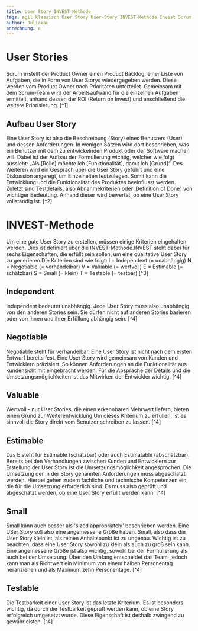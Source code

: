 ```yaml
---
title: User_Story_INVEST_Methode
tags: agil klassisch User Story User-Story INVEST-Methode Invest Scrum Productlog
author: Juliakau
anrechnung: a
---
```


# User Stories
 Scrum erstellt der Product Owner einen Product Backlog, einer Liste von Aufgaben, die in Form von User Storys wiedergegeben werden. Diese werden vom Product Owner nach Prioritäten unterteilet. Gemeinsam mit dem Scrum-Team wird der Arbeitsaufwand für die einzelnen Aufgaben ermittelt, anhand dessen der ROI (Return on Invest) und anschließend die weitere Priorisierung. [^1]

## Aufbau User Story
Eine User Story ist also die Beschreibung (Story) eines Benutzers (User) und dessen Anforderungen. In wenigen Sätzen wird dort beschrieben, was ein Benutzer mit dem zu entwickelnden Produkt oder der Software machen will. Dabei ist der Aufbau der Formulierung wichtig, welcher wie folgt aussieht: 
„Als [Rolle] möchte ich [Funktionalität], damit ich [Grund]“. 
Des Weiteren wird ein Gespräch über die User Story geführt und eine Diskussion angeregt, um Einzelheiten festzulegen. Somit kann die Entwicklung und die Funktionalität des Produktes beeinflusst werden. Zuletzt sind Testdetails, also Abnahmekriterien oder ‚Definition of Done‘, von wichtiger Bedeutung. Anhand dieser wird bewertet, ob eine User Story vollständig ist. [^2]

# INVEST-Methode
Um eine gute User Story zu erstellen, müssen einige Kriterien eingehalten werden. Dies ist definiert über die INVEST-Methode.INVEST steht dabei für sechs Eigenschaften, die erfüllt sein sollen, um eine qualitative User Story zu generieren.Die Kriterien sind wie folgt:
I = Independent (= unabhängig)
N = Negotiable (= verhandelbar)
V = Valuable (= wertvoll)
E = Estimable (= schätzbar)
S = Small (= klein)
T = Testable (= testbar) [^3]

## Independent
Independent bedeutet unabhängig. Jede User Story muss also unabhängig von den anderen Stories sein. Sie dürfen nicht auf anderen Stories basieren oder von ihnen und ihrer Erfüllung abhängig sein. [^4]

## Negotiable
Negotiable steht für verhandelbar. Eine User Story ist nicht nach dem ersten Entwurf bereits fest. Eine User Story wird gemeinsam von Kunden und Entwicklern präzisiert. So können Anforderungen an die Funktionalität aus kundensicht mit eingebracht werden. Für die Absprache der Details und die Umsetzungsmöglichkeiten ist das Mitwirken der Entwickler wichtig. [^4]

## Valuable
Wertvoll - nur User Stories, die einen erkennbaren Mehrwert liefern, bieten einen Grund zur Weiterentwicklung.Um dieses Kriterium zu erfüllen, ist es sinnvoll die Story direkt vom Benutzer schreiben zu lassen. [^4]

## Estimable
Das E steht für Estimable (schätzbar) oder auch Estimatable (abschätzbar). Bereits bei den Verhandlungen zwischen Kunden und Entwicklern zur Erstellung der User Story ist die Umsetzungsmöglichkeit angesprochen. Die Umsetzung der in der Story genannten Anforderungen muss abgeschätzt werden. Hierbei gehen zudem fachliche und technische Kompetenzen ein, die für die Umsetzung erforderlich sind.  Es muss also geprüft und abgeschätzt werden, ob eine User Story erfüllt werden kann. [^4]

## Small
Small kann auch besser als 'sized appropriately' beschrieben werden. Eine USer Story soll also eine angemessene Größe haben. Small, also dass die User Story klein ist, als reinen Anhaltspunkt ist zu ungenau. Wichtig ist zu beachten, dass eine User Story sowohl zu klein als auch zu groß sein kann. Eine angemessene Größe ist also wichtig, sowohl bei der Formulierung als auch bei der Umsetzung. Über den Umfang entscheidet das Team, jedoch kann man als Richtwert ein Minimum von einem halben Personentag heranziehen und als Maximum zehn Personentage. [^4]

## Testable
Die Testbarkeit einer User Story ist das letzte Kriterium. Es ist besonders wichtig, da durch die Testbarkeit geprüft werden kann, ob eine Story erfolgreich umgesetzt wurde. Diese Eigenschaft ist deshalb zwingend zu gewährleisten. [^4]
